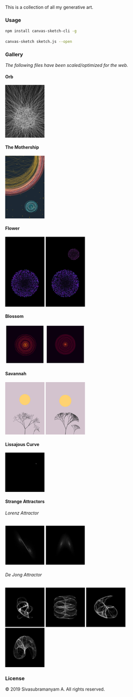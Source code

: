 This is a collection of all my generative art.

### Usage

```bash
npm install canvas-sketch-cli -g

canvas-sketch sketch.js --open
```

### Gallery

*The following files have been scaled/optimized for the web.*

#### Orb

<img alt="Orb" src="orb/orb.jpg" width="25%" />

#### The Mothership

<img alt="Orb" src="mothership/mothership.jpg" width="25%" />

#### Flower

<img alt="Flower" src="flower/flower.jpg" width="25%" />

<img alt="Flowers" src="flower/flower-double.jpg" width="25%" />

#### Blossom

<img alt="Blossom" src="blossom/blossom.png" width="25%" />

<img alt="Blossom" src="blossom/blossom-alternate.png" width="25%" />

#### Savannah

<img alt="Savannah" src="savannah/savannah-dry.jpg" width="25%" />

<img alt="Savannah" src="savannah/savannah-fresh.jpg" width="25%" />

#### Lissajous Curve

<img alt="Lissajous Curve" src="lissajous/lissajous-small.gif" width="25%" />

#### Strange Attractors

###### Lorenz Attractor

<img alt="Lorenz Attractor XY" src="strange-attractors/lorenz/lorenz-xy.jpg" width="25%" />

<img alt="Lorenz Attractor XZ" src="strange-attractors/lorenz/lorenz-xz.jpg" width="25%" />

###### De Jong Attractor

<img alt="De Jong Attractor" src="strange-attractors/de-jong/de-jong-1.jpg" width="25%" />

<img alt="De Jong Attractor" src="strange-attractors/de-jong/de-jong-2.jpg" width="25%" />

<img alt="De Jong Attractor" src="strange-attractors/de-jong/de-jong-3.jpg" width="25%" />

<img alt="De Jong Attractor" src="strange-attractors/de-jong/de-jong-4.jpg" width="25%" />

### License

© 2019 Sivasubramanyam A. All rights reserved.
